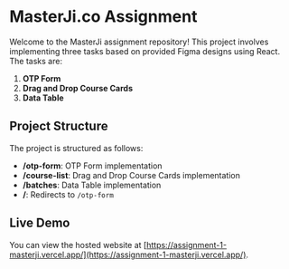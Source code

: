 # MasterJi.co Assignment

Welcome to the MasterJi assignment repository! This project involves implementing three tasks based on provided Figma designs using React. The tasks are:

1. **OTP Form**
2. **Drag and Drop Course Cards**
3. **Data Table**

## Project Structure

The project is structured as follows:

- **/otp-form**: OTP Form implementation
- **/course-list**: Drag and Drop Course Cards implementation
- **/batches**: Data Table implementation
- **/**: Redirects to `/otp-form`

## Live Demo

You can view the hosted website at [https://assignment-1-masterji.vercel.app/](https://assignment-1-masterji.vercel.app/).


